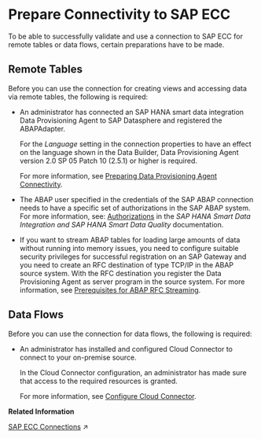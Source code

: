 <!-- loiocfc1b487fc014c8aa14af81bfa15a82d -->

# Prepare Connectivity to SAP ECC

To be able to successfully validate and use a connection to SAP ECC for remote tables or data flows, certain preparations have to be made.



<a name="loiocfc1b487fc014c8aa14af81bfa15a82d__prereq_rt_SAPECC"/>

## Remote Tables

Before you can use the connection for creating views and accessing data via remote tables, the following is required:

-   An administrator has connected an SAP HANA smart data integration Data Provisioning Agent to SAP Datasphere and registered the ABAPAdapter.

    For the *Language* setting in the connection properties to have an effect on the language shown in the Data Builder, Data Provisioning Agent version 2.0 SP 05 Patch 10 \(2.5.1\) or higher is required.

    For more information, see [Preparing Data Provisioning Agent Connectivity](preparing-data-provisioning-agent-connectivity-f1a39d1.md).

-   The ABAP user specified in the credentials of the SAP ABAP connection needs to have a specific set of authorizations in the SAP ABAP system. For more information, see: [Authorizations](https://help.sap.com/viewer/7952ef28a6914997abc01745fef1b607/latest/en-US/bcc0ff2acd6a4476b2912ff4cd71cd91.html) in the *SAP HANA Smart Data Integration and SAP HANA Smart Data Quality* documentation.

-   If you want to stream ABAP tables for loading large amounts of data without running into memory issues, you need to configure suitable security privileges for successful registration on an SAP Gateway and you need to create an RFC destination of type TCP/IP in the ABAP source system. With the RFC destination you register the Data Provisioning Agent as server program in the source system. For more information, see [Prerequisites for ABAP RFC Streaming](prerequisites-for-abap-rfc-streaming-62adb44.md).




<a name="loiocfc1b487fc014c8aa14af81bfa15a82d__prereq_df_SAPECC"/>

## Data Flows

Before you can use the connection for data flows, the following is required:

-   An administrator has installed and configured Cloud Connector to connect to your on-premise source.

    In the Cloud Connector configuration, an administrator has made sure that access to the required resources is granted.

    For more information, see [Configure Cloud Connector](configure-cloud-connector-f289920.md).


**Related Information**  


[SAP ECC Connections](https://help.sap.com/viewer/9f36ca35bc6145e4acdef6b4d852d560/DEV_CURRENT/en-US/e546ccd61af54bf49a0f531a43fe0961.html "Use an SAP ECC connection to access data from virtual tables through RFC for ODP sources (extractors) and ABAP Dictionary tables from SAP ECC systems (on-premise). For source systems that don't have the ABAP Pipeline Engine extension installed, ODP extractors can be used as sources in data flows.") :arrow_upper_right:

